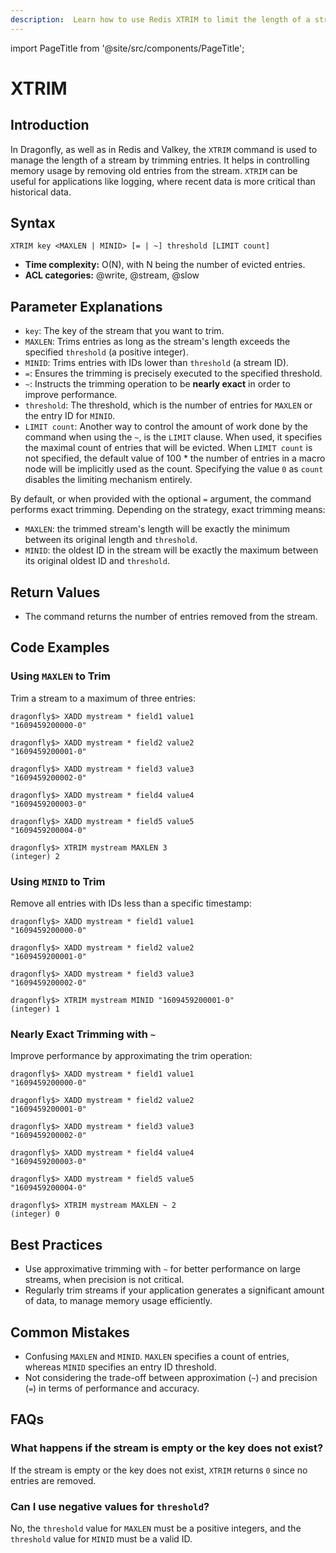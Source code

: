 ```yaml
---
description:  Learn how to use Redis XTRIM to limit the length of a stream to a certain size.
---
```


import PageTitle from '@site/src/components/PageTitle';

# XTRIM

<PageTitle title="Redis XTRIM Command (Documentation) | Dragonfly" />

## Introduction

In Dragonfly, as well as in Redis and Valkey, the `XTRIM` command is used to manage the length of a stream by trimming entries.
It helps in controlling memory usage by removing old entries from the stream.
`XTRIM` can be useful for applications like logging, where recent data is more critical than historical data.

## Syntax

```shell
XTRIM key <MAXLEN | MINID> [= | ~] threshold [LIMIT count]
```

- **Time complexity:** O(N), with N being the number of evicted entries.
- **ACL categories:** @write, @stream, @slow

## Parameter Explanations

- `key`: The key of the stream that you want to trim.
- `MAXLEN`: Trims entries as long as the stream's length exceeds the specified `threshold` (a positive integer).
- `MINID`: Trims entries with IDs lower than `threshold` (a stream ID).
- `=`: Ensures the trimming is precisely executed to the specified threshold.
- `~`: Instructs the trimming operation to be **nearly exact** in order to improve performance.
- `threshold`: The threshold, which is the number of entries for `MAXLEN` or the entry ID for `MINID`.
- `LIMIT count`: Another way to control the amount of work done by the command when using the `~`, is the `LIMIT` clause.
  When used, it specifies the maximal count of entries that will be evicted.
  When `LIMIT count` is not specified, the default value of 100 * the number of entries in a macro node will be
  implicitly used as the count. Specifying the value `0` as `count` disables the limiting mechanism entirely.

By default, or when provided with the optional `=` argument, the command performs exact trimming.
Depending on the strategy, exact trimming means:

- `MAXLEN`: the trimmed stream's length will be exactly the minimum between its original length and `threshold`.
- `MINID`: the oldest ID in the stream will be exactly the maximum between its original oldest ID and `threshold`.

## Return Values

- The command returns the number of entries removed from the stream.

## Code Examples

### Using `MAXLEN` to Trim

Trim a stream to a maximum of three entries:

```shell
dragonfly$> XADD mystream * field1 value1
"1609459200000-0"

dragonfly$> XADD mystream * field2 value2
"1609459200001-0"

dragonfly$> XADD mystream * field3 value3
"1609459200002-0"

dragonfly$> XADD mystream * field4 value4
"1609459200003-0"

dragonfly$> XADD mystream * field5 value5
"1609459200004-0"

dragonfly$> XTRIM mystream MAXLEN 3
(integer) 2
```

### Using `MINID` to Trim

Remove all entries with IDs less than a specific timestamp:

```shell
dragonfly$> XADD mystream * field1 value1
"1609459200000-0"

dragonfly$> XADD mystream * field2 value2
"1609459200001-0"

dragonfly$> XADD mystream * field3 value3
"1609459200002-0"

dragonfly$> XTRIM mystream MINID "1609459200001-0"
(integer) 1
```

### Nearly Exact Trimming with `~`

Improve performance by approximating the trim operation:

```shell
dragonfly$> XADD mystream * field1 value1
"1609459200000-0"

dragonfly$> XADD mystream * field2 value2
"1609459200001-0"

dragonfly$> XADD mystream * field3 value3
"1609459200002-0"

dragonfly$> XADD mystream * field4 value4
"1609459200003-0"

dragonfly$> XADD mystream * field5 value5
"1609459200004-0"

dragonfly$> XTRIM mystream MAXLEN ~ 2
(integer) 0
```

## Best Practices

- Use approximative trimming with `~` for better performance on large streams, when precision is not critical.
- Regularly trim streams if your application generates a significant amount of data, to manage memory usage efficiently.

## Common Mistakes

- Confusing `MAXLEN` and `MINID`. `MAXLEN` specifies a count of entries, whereas `MINID` specifies an entry ID threshold.
- Not considering the trade-off between approximation (`~`) and precision (`=`) in terms of performance and accuracy.

## FAQs

### What happens if the stream is empty or the key does not exist?

If the stream is empty or the key does not exist, `XTRIM` returns `0` since no entries are removed.

### Can I use negative values for `threshold`?

No, the `threshold` value for `MAXLEN` must be a positive integers, and the `threshold` value for `MINID` must be a valid ID.
